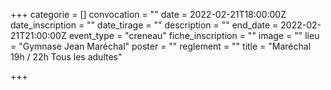 +++
categorie = []
convocation = ""
date = 2022-02-21T18:00:00Z
date_inscription = ""
date_tirage = ""
description = ""
end_date = 2022-02-21T21:00:00Z
event_type = "creneau"
fiche_inscription = ""
image = ""
lieu = "Gymnase Jean Maréchal"
poster = ""
reglement = ""
title = "Maréchal 19h / 22h Tous les adultes"

+++
